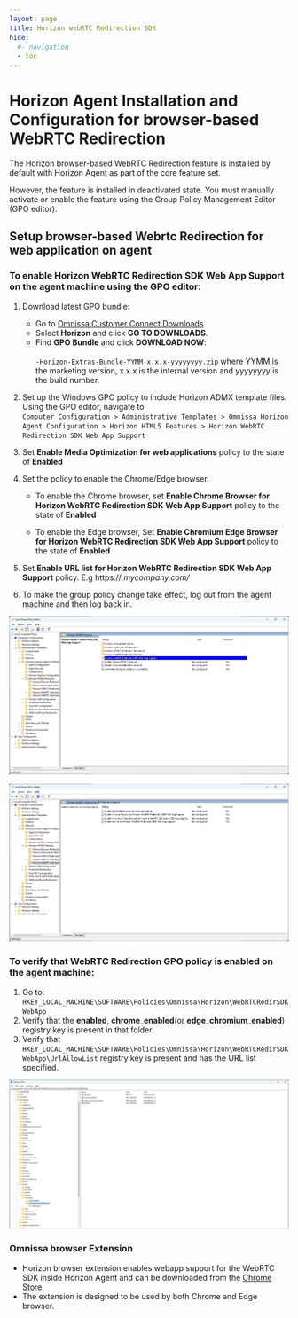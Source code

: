 ```yaml
---
layout: page
title: Horizon webRTC Redirection SDK
hide:
  #- navigation
  - toc
---
```


# Horizon Agent Installation and Configuration for browser-based WebRTC Redirection

The Horizon browser-based WebRTC Redirection feature is installed by default with Horizon Agent as part of the core feature set.

However, the feature is installed in deactivated state. You must manually activate or enable the feature using the Group Policy Management Editor (GPO editor).

## Setup browser-based Webrtc Redirection for web application on agent

### To enable Horizon WebRTC Redirection SDK Web App Support on the agent machine using the GPO editor:

1. Download latest GPO bundle:<br>
   - Go to [Omnissa Customer Connect Downloads](https://customerconnect.omnissa.com/downloads/#products_atoz)<br>
   - Select **Horizon** and click **GO TO DOWNLOADS**.<br>
   - Find **GPO Bundle** and click **DOWNLOAD NOW**:<br>  
     `-Horizon-Extras-Bundle-YYMM-x.x.x-yyyyyyyy.zip` where YYMM is the marketing version, x.x.x is the internal version and yyyyyyyy is the build number.

2. Set up the Windows GPO policy to include Horizon ADMX template files. Using the GPO editor, navigate to   
   `Computer Configuration > Administrative Templates > Omnissa Horizon Agent Configuration > Horizon HTML5 Features > Horizon WebRTC Redirection SDK Web App Support`

4. Set **Enable Media Optimization for web applications** policy to the state of **Enabled**

5. Set the policy to enable the Chrome/Edge browser.
   - To enable the Chrome browser, set **Enable Chrome Browser for Horizon WebRTC Redirection SDK Web App Support** policy to the state of **Enabled**

   - To enable the Edge browser, Set **Enable Chromium Edge Browser for Horizon WebRTC Redirection SDK Web App Support** policy to the state of **Enabled**

6. Set **Enable URL list for Horizon WebRTC Redirection SDK Web App Support** policy. E.g https://*.mycompany.com/*

7. To make the group policy change take effect, log out from the agent machine and then log back in.


![](images/WebSDKLocalGroupPolicyEditor.png)

![](images/WebSDKHorizonWebRTCSDK.png)

### To verify that WebRTC Redirection GPO policy is enabled on the agent machine:

1. Go to:
  `HKEY_LOCAL_MACHINE\SOFTWARE\Policies\Omnissa\Horizon\WebRTCRedirSDKWebApp`
2. Verify that the **enabled**, **chrome_enabled**(or **edge_chromium_enabled**) registry key is present in that folder.
3. Verify that `HKEY_LOCAL_MACHINE\SOFTWARE\Policies\Omnissa\Horizon\WebRTCRedirSDKWebApp\UrlAllowList` registry key is present and has the URL list specified.

![](images/WebSDKGPOPolicyRegistry.png)

### Omnissa browser Extension
   - Horizon browser extension enables webapp support for the WebRTC SDK inside Horizon Agent and 
can be downloaded from the [Chrome Store](https://chromewebstore.google.com/detail/horizon-webrtc-web-app-su/emildoafpcgihdmhphelfhghioccllfi)
   - The extension is designed to be used by both Chrome and Edge browser.